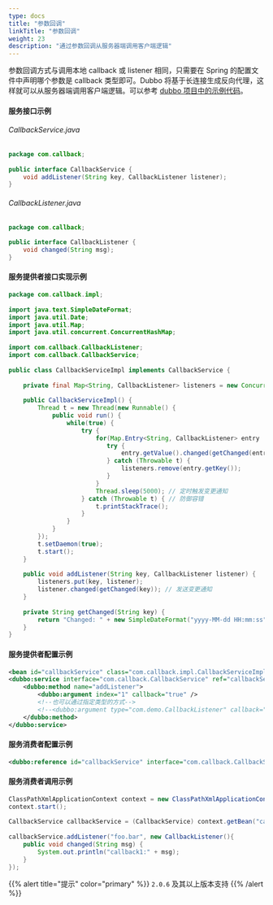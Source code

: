 ```yaml
---
type: docs
title: "参数回调"
linkTitle: "参数回调"
weight: 23
description: "通过参数回调从服务器端调用客户端逻辑"
---
```


参数回调方式与调用本地 callback 或 listener 相同，只需要在 Spring 的配置文件中声明哪个参数是 callback 类型即可。Dubbo 将基于长连接生成反向代理，这样就可以从服务器端调用客户端逻辑。可以参考 [dubbo 项目中的示例代码](https://github.com/dubbo/dubbo-samples/tree/master/2-advanced/dubbo-samples-callback)。

#### 服务接口示例

###### CallbackService.java

```java
package com.callback;
 
public interface CallbackService {
    void addListener(String key, CallbackListener listener);
}
```

###### CallbackListener.java

```java
package com.callback;
 
public interface CallbackListener {
    void changed(String msg);
}
```

#### 服务提供者接口实现示例

```java
package com.callback.impl;
 
import java.text.SimpleDateFormat;
import java.util.Date;
import java.util.Map;
import java.util.concurrent.ConcurrentHashMap;
 
import com.callback.CallbackListener;
import com.callback.CallbackService;
 
public class CallbackServiceImpl implements CallbackService {
     
    private final Map<String, CallbackListener> listeners = new ConcurrentHashMap<String, CallbackListener>();
  
    public CallbackServiceImpl() {
        Thread t = new Thread(new Runnable() {
            public void run() {
                while(true) {
                    try {
                        for(Map.Entry<String, CallbackListener> entry : listeners.entrySet()){
                           try {
                               entry.getValue().changed(getChanged(entry.getKey()));
                           } catch (Throwable t) {
                               listeners.remove(entry.getKey());
                           }
                        }
                        Thread.sleep(5000); // 定时触发变更通知
                    } catch (Throwable t) { // 防御容错
                        t.printStackTrace();
                    }
                }
            }
        });
        t.setDaemon(true);
        t.start();
    }
  
    public void addListener(String key, CallbackListener listener) {
        listeners.put(key, listener);
        listener.changed(getChanged(key)); // 发送变更通知
    }
     
    private String getChanged(String key) {
        return "Changed: " + new SimpleDateFormat("yyyy-MM-dd HH:mm:ss").format(new Date());
    }
}
```

#### 服务提供者配置示例

```xml
<bean id="callbackService" class="com.callback.impl.CallbackServiceImpl" />
<dubbo:service interface="com.callback.CallbackService" ref="callbackService" connections="1" callbacks="1000">
    <dubbo:method name="addListener">
        <dubbo:argument index="1" callback="true" />
        <!--也可以通过指定类型的方式-->
        <!--<dubbo:argument type="com.demo.CallbackListener" callback="true" />-->
    </dubbo:method>
</dubbo:service>
```

#### 服务消费者配置示例

```xml
<dubbo:reference id="callbackService" interface="com.callback.CallbackService" />
```

#### 服务消费者调用示例

```java
ClassPathXmlApplicationContext context = new ClassPathXmlApplicationContext("classpath:consumer.xml");
context.start();
 
CallbackService callbackService = (CallbackService) context.getBean("callbackService");
 
callbackService.addListener("foo.bar", new CallbackListener(){
    public void changed(String msg) {
        System.out.println("callback1:" + msg);
    }
});
```

{{% alert title="提示" color="primary" %}}
`2.0.6` 及其以上版本支持
{{% /alert %}}
